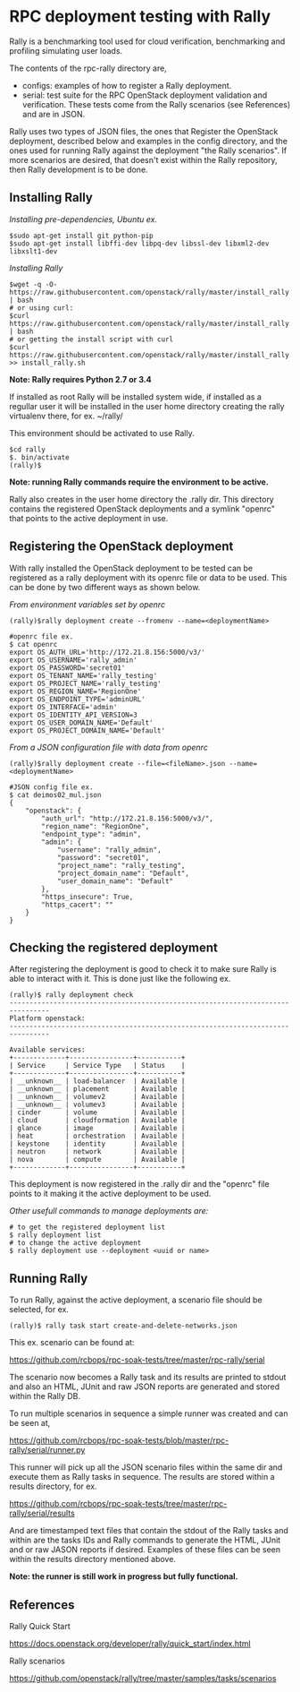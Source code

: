 RPC deployment testing with Rally
=================================

Rally is a benchmarking tool used for cloud verification,
benchmarking and profiling simulating user loads.

The contents of the rpc-rally directory are,

* configs: examples of how to register a Rally deployment.
* serial: test suite for the RPC OpenStack deployment
validation and verification. These tests come from the
Rally scenarios (see References) and are in JSON.

Rally uses two types of JSON files, the ones that
Register the OpenStack deployment, described below
and examples in the config directory, 
and the ones used for running Rally against the 
deployment "the Rally scenarios". 
If more scenarios are desired, that doesn't
exist within the Rally repository, then Rally development
is to be done.


Installing Rally
----------------

*Installing pre-dependencies, Ubuntu ex.*
```commandline
$sudo apt-get install git python-pip
$sudo apt-get install libffi-dev libpq-dev libssl-dev libxml2-dev libxslt1-dev
```

*Installing Rally*
```commandline
$wget -q -O- https://raw.githubusercontent.com/openstack/rally/master/install_rally.sh | bash
# or using curl:
$curl https://raw.githubusercontent.com/openstack/rally/master/install_rally.sh | bash
# or getting the install script with curl
$curl https://raw.githubusercontent.com/openstack/rally/master/install_rally.sh >> install_rally.sh
```

**Note: Rally requires Python 2.7 or 3.4**

If installed as root Rally will be installed system wide,
if installed as a regullar user it will be installed in the
user home directory creating the rally virtualenv there,
for ex. ~/rally/

This environment should be activated to use Rally.
```commandline
$cd rally
$. bin/activate
(rally)$
```
**Note: running Rally commands require the environment to
be active.**

Rally also creates in the user home directory the .rally dir.
This directory contains the registered OpenStack deployments
and a symlink "openrc" that points to the active deployment
in use.

Registering the OpenStack deployment
------------------------------------
With rally installed the OpenStack deployment to be tested
can be registered as a rally deployment with its openrc
file or data to be used. This can be done by two different
ways as shown below.

*From environment variables set by openrc*
```commandline
(rally)$rally deployment create --fromenv --name=<deploymentName>

#openrc file ex.
$ cat openrc
export OS_AUTH_URL='http://172.21.8.156:5000/v3/'
export OS_USERNAME='rally_admin'
export OS_PASSWORD='secret01'
export OS_TENANT_NAME='rally_testing'
export OS_PROJECT_NAME='rally_testing'
export OS_REGION_NAME='RegionOne'
export OS_ENDPOINT_TYPE='adminURL'
export OS_INTERFACE='admin'
export OS_IDENTITY_API_VERSION=3
export OS_USER_DOMAIN_NAME='Default'
export OS_PROJECT_DOMAIN_NAME='Default'

```

*From a JSON configuration file with data from openrc*
```commandline
(rally)$rally deployment create --file=<fileName>.json --name=<deploymentName>

#JSON config file ex.
$ cat deimos02_mul.json
{
    "openstack": {
        "auth_url": "http://172.21.8.156:5000/v3/",
        "region_name": "RegionOne",
        "endpoint_type": "admin",
        "admin": {
            "username": "rally_admin",
            "password": "secret01",
            "project_name": "rally_testing",
            "project_domain_name": "Default",
            "user_domain_name": "Default"
        },
        "https_insecure": True,
        "https_cacert": ""
    }
}
```

Checking the registered deployment
----------------------------------
After registering the deployment is good to check it
to make sure Rally is able to interact with it. This is
done just like the following ex.

```commandline
(rally)$ rally deployment check
--------------------------------------------------------------------------------
Platform openstack:
--------------------------------------------------------------------------------

Available services:
+-------------+----------------+-----------+
| Service     | Service Type   | Status    |
+-------------+----------------+-----------+
| __unknown__ | load-balancer  | Available |
| __unknown__ | placement      | Available |
| __unknown__ | volumev2       | Available |
| __unknown__ | volumev3       | Available |
| cinder      | volume         | Available |
| cloud       | cloudformation | Available |
| glance      | image          | Available |
| heat        | orchestration  | Available |
| keystone    | identity       | Available |
| neutron     | network        | Available |
| nova        | compute        | Available |
+-------------+----------------+-----------+
```

This deployment is now registered in the .rally dir and
the "openrc" file points to it making it the active
deployment to be used.

*Other usefull commands  to manage deployments are:*

```commandline
# to get the registered deployment list
$ rally deployment list
# to change the active deployment
$ rally deployment use --deployment <uuid or name>
```

Running Rally
-------------

To run Rally, against the active deployment, a scenario file should
be selected, for ex.

```commandline
(rally)$ rally task start create-and-delete-networks.json
```

This ex. scenario can be found at:

https://github.com/rcbops/rpc-soak-tests/tree/master/rpc-rally/serial

The scenario now becomes a Rally task and its results are printed to stdout
and also an HTML, JUnit and raw JSON reports are generated and stored within
the Rally DB.

To run multiple scenarios in sequence a simple runner was created and can
be seen at,

https://github.com/rcbops/rpc-soak-tests/blob/master/rpc-rally/serial/runner.py

This runner will pick up all the JSON scenario files within the same dir and
execute them as Rally tasks in sequence. The results are stored within a
results directory, for ex.

https://github.com/rcbops/rpc-soak-tests/tree/master/rpc-rally/serial/results

And are timestamped text files that contain the stdout of the Rally tasks
and within are the tasks IDs and Rally commands to generate the HTML, JUnit
and or raw JASON reports if desired. Examples of these files can be seen
within the results directory mentioned above.

**Note: the runner is still work in progress but fully functional.**


References
----------

Rally Quick Start

https://docs.openstack.org/developer/rally/quick_start/index.html

Rally scenarios

https://github.com/openstack/rally/tree/master/samples/tasks/scenarios